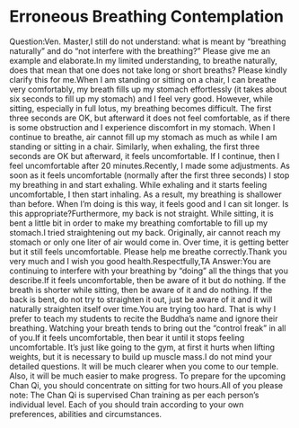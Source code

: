 # Erroneous Breathing Contemplation

Question:Ven. Master,​I still do not understand: what is meant by “breathing naturally” and do “not interfere with the breathing?” Please give me an example and elaborate.In my limited understanding, to breathe naturally, does that mean that one does not take long or short breaths? Please kindly clarify this for me.When I am standing or sitting on a chair, I can breathe very comfortably, my breath fills up my stomach effortlessly (it takes about six seconds to fill up my stomach) and I feel very good. However, while sitting, especially in full lotus, my breathing becomes difficult. The first three seconds are OK, but afterward it does not feel comfortable, as if there is some obstruction and I experience discomfort in my stomach. When I continue to breathe, air cannot fill up my stomach as much as while I am standing or sitting in a chair. Similarly, when exhaling, the first three seconds are OK but afterward, it feels uncomfortable.      If I continue, then I feel uncomfortable after 20 minutes.Recently, I made some adjustments. As soon as it feels uncomfortable (normally after the first three seconds) I stop my breathing in and start exhaling. While exhaling and it starts feeling uncomfortable, I then start inhaling. As a result, my breathing is shallower than before. When I’m doing is this way, it feels good and I can sit longer. Is this appropriate?Furthermore, my back is not straight. While sitting, it is bent a little bit in order to make my breathing comfortable to fill up my stomach.I tried straightening out my back. Originally, air cannot reach my stomach or only one liter of air would come in. Over time, it is getting better but it still feels uncomfortable. Please help me breathe correctly.Thank you very much and I wish you good health.Respectfully,​TA  Answer:You are continuing to interfere with your breathing by “doing” all the things that you describe.If it feels uncomfortable, then be aware of it but do nothing. If the breath is shorter while sitting, then be aware of it and do nothing. If the back is bent, do not try to straighten it out, just be aware of it and it will naturally straighten itself over time.You are trying too hard. That is why I prefer to teach my students to recite the Buddha’s name and ignore their breathing. Watching your breath tends to bring out the “control freak” in all of you.If it feels uncomfortable, then bear it until it stops feeling uncomfortable. It’s just like going to the gym, at first it hurts when lifting weights, but it is necessary to build up muscle mass.I do not mind your detailed questions. It will be much clearer when you come to our temple. Also, it will be much easier to make progress. To prepare for the upcoming Chan Qi, you should concentrate on sitting for two hours.​All of you please note: The Chan Qi is supervised Chan training as per each person’s individual level. Each of you should train according to your own preferences, abilities and circumstances.